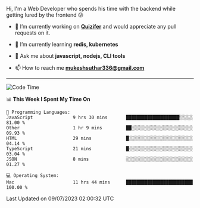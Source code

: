 Hi, I'm a Web Developer who spends his time with the backend while getting lured by the frontend 😜

- 🔭 I’m currently working on **[Quizifer](https://github.com/SutharMukesh/Quizifer/)** and would appreciate any pull requests on it.

- 🌱 I’m currently learning **redis, kubernetes**

- 💬 Ask me about **javascript, nodejs, CLI tools**

- 📫 How to reach me **mukeshsuthar336@gmail.com**

---
<!--START_SECTION:waka-->
![Code Time](http://img.shields.io/badge/Code%20Time-2%2C371%20hrs%203%20mins-blue)

📊 **This Week I Spent My Time On** 

```text
💬 Programming Languages: 
JavaScript               9 hrs 30 mins       ████████████████████░░░░░   81.00 % 
Other                    1 hr 9 mins         ██░░░░░░░░░░░░░░░░░░░░░░░   09.93 % 
HTML                     29 mins             █░░░░░░░░░░░░░░░░░░░░░░░░   04.14 % 
TypeScript               21 mins             █░░░░░░░░░░░░░░░░░░░░░░░░   03.04 % 
JSON                     8 mins              ░░░░░░░░░░░░░░░░░░░░░░░░░   01.27 % 

💻 Operating System: 
Mac                      11 hrs 44 mins      █████████████████████████   100.00 % 
```


 Last Updated on 09/07/2023 02:00:32 UTC
<!--END_SECTION:waka-->
